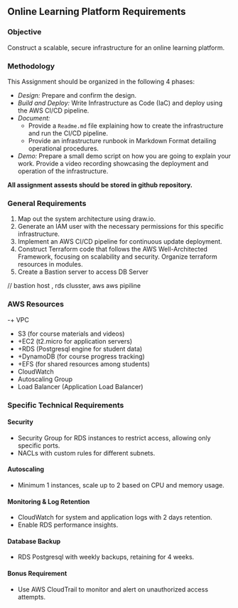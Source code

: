 ## Online Learning Platform Requirements

### Objective
Construct a scalable, secure infrastructure for an online learning platform.

### Methodology
This Assignment should be organized in the following 4 phases:
- *Design:* Prepare and confirm the design.
- *Build and Deploy:* Write Infrastructure as Code (IaC) and deploy using the AWS CI/CD pipeline.
- *Document:*
  - Provide a `Readme.md` file explaining how to create the infrastructure and run the CI/CD pipeline.
  - Provide an infrastructure runbook in Markdown Format detailing operational procedures.
- *Demo:* Prepare a small demo script on how you are going to explain your work. 
  Provide a video recording showcasing the deployment and operation of the infrastructure.

**All assignment assests should be stored in github repository.**

### General Requirements
1. Map out the system architecture using draw.io.
2. Generate an IAM user with the necessary permissions for this specific infrastructure.
3. Implement an AWS CI/CD pipeline for continuous update deployment.
4. Construct Terraform code that follows the AWS Well-Architected Framework, focusing on scalability and security. Organize terraform resources in modules. 
5. Create a Bastion server to access DB Server


// bastion host , rds clusster, aws aws pipiline
### AWS Resources
-+ VPC
- S3 (for course materials and videos)
- +EC2 (t2.micro for application servers)
- +RDS (Postgresql engine for student data)
- +DynamoDB (for course progress tracking)
- +EFS (for shared resources among students)
- CloudWatch
- Autoscaling Group
- Load Balancer (Application Load Balancer)

### Specific Technical Requirements

#### Security
- Security Group for RDS instances to restrict access, allowing only specific ports.
- NACLs with custom rules for different subnets.


#### Autoscaling
- Minimum 1 instances, scale up to 2  based on CPU and memory usage.

#### Monitoring & Log Retention
- CloudWatch for system and application logs with 2 days retention.
- Enable RDS performance insights.

#### Database Backup
- RDS Postgresql with weekly backups, retaining for 4 weeks.

#### Bonus Requirement
- Use AWS CloudTrail to monitor and alert on unauthorized access attempts.
